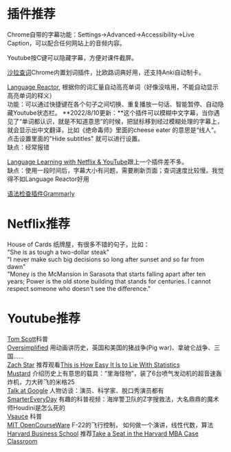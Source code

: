 # 插件推荐
Chrome自带的字幕功能：Settings->Advanced->Accessibility->Live Caption，可以配合任何网站上的音频内容。

Youtube按C键可以隐藏字幕，方便对课件截屏。

[沙拉查词](https://chrome.google.com/webstore/detail/%E6%B2%99%E6%8B%89%E6%9F%A5%E8%AF%8D-%E8%81%9A%E5%90%88%E8%AF%8D%E5%85%B8%E5%88%92%E8%AF%8D%E7%BF%BB%E8%AF%91/cdonnmffkdaoajfknoeeecmchibpmkmg)Chrome内置划词插件，比欧路词典好用，还支持Anki自动制卡。  

[Language Reactor](https://chrome.google.com/webstore/detail/language-reactor/hoombieeljmmljlkjmnheibnpciblicm?utm_source=chrome-ntp-icon), 根据你的词汇量自动高亮单词（好像没啥用，不能自动显示高亮单词的释义）  
功能：可以通过快捷键在各个句子之间切换、重复播放一句话、智能暂停、自动隐藏Youtube状态栏。
**2022/8/10更新：**这个插件可以模糊中文字幕，当你遇见了“单词都认识，就是不知道意思”的时候，把鼠标移到经过模糊处理的字幕上，就会显示出中文翻译，比如《绝命毒师》里面的cheese eater 的意思是“线人”。点击设置里面的"Hide subtitles" 就可以进行设置。    
缺点：经常报错    

[Language Learning with Netflix & YouTube](https://chrome.google.com/webstore/detail/language-learning-with-ne/bekopgepchoeepdmokgkpkfhegkeohbl?utm_source=chrome-ntp-icon)跟上一个插件差不多。  
缺点：使用一段时间后，字幕大小有问题，需要刷新页面；查词速度比较慢。我觉得不如Language Reactor好用  


[语法检查插件Grammarly](https://chrome.google.com/webstore/detail/grammarly-for-chrome/kbfnbcaeplbcioakkpcpgfkobkghlhen)    
 
# Netflix推荐
House of Cards 纸牌屋，有很多不错的句子，比如：  
"She is as tough a two-dollar steak"  
"I never make such big decisions so long after sunset and so far from dawn"  
"Money is the McMansion in Sarasota that starts falling apart after ten years; Power is the old stone building that stands for centuries. I cannot respect someone who doesn't see the difference."  

# Youtube推荐
[Tom Scott](https://www.youtube.com/c/TomScottGo)科普  
[Oversimplified](https://www.youtube.com/c/OverSimplified) 用动画讲历史，英国和美国的猪战争(Pig war)、拿破仑战争、三国......  
[Zach Star](https://www.youtube.com/c/zachstar) 推荐观看[This is How Easy It Is to Lie With Statistics](https://www.youtube.com/watch?v=bVG2OQp6jEQ&ab_channel=ZachStar)  
[Mustard](https://www.youtube.com/c/MustardChannel) 介绍历史上有意思的载具：“里海怪物”，装了6台喷气发动机的超音速轰炸机，力大砖飞的米格25   
[Talk at Google](https://www.youtube.com/c/talksatgoogle) 人物访谈：演员、科学家、脱口秀演员都有   
[SmarterEveryDay](https://www.youtube.com/c/smartereveryday) 有趣的科普视频：海岸警卫队的Z字搜救法，大名鼎鼎的魔术师Houdini是怎么死的  
[Vsauce](https://www.youtube.com/c/vsauce1) 科普  
[MIT OpenCourseWare](https://www.youtube.com/channel/UCEBb1b_L6zDS3xTUrIALZOw) F-22的飞行控制， 如何做一个演讲，线性代数，算法  
[Harvard Business School](https://www.youtube.com/user/HarvardBSchool) 推荐[Take a Seat in the Harvard MBA Case Classroom](https://www.youtube.com/watch?v=p7iwXvBnbIE&t=336s&ab_channel=HarvardBusinessSchool)    